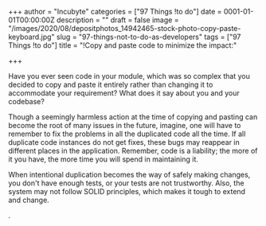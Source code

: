 +++
author = "Incubyte"
categories = ["97 Things !to do"]
date = 0001-01-01T00:00:00Z
description = ""
draft = false
image = "/images/2020/08/depositphotos_14942465-stock-photo-copy-paste-keyboard.jpg"
slug = "97-things-not-to-do-as-developers"
tags = ["97 Things !to do"]
title = "!Copy and paste code to minimize the impact:"

+++

Have you ever seen code in your module, which was so complex that you decided to copy and paste it entirely rather than changing it to accommodate your requirement? What does it say about you and your codebase?

Though a seemingly harmless action at the time of copying and pasting can become the root of many issues in the future, imagine, one will have to remember to fix the problems in all the duplicated code all the time. If all duplicate code instances do not get fixes, these bugs may reappear in different places in the application. Remember, code is a liability; the more of it you have, the more time you will spend in maintaining it.

When intentional duplication becomes the way of safely making changes, you don't have enough tests, or your tests are not trustworthy. Also, the system may not follow SOLID principles, which makes it tough to extend and change.



.

